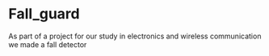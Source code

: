 # Fall_guard
As part of a project for our study in electronics and wireless communication we made a fall detector

